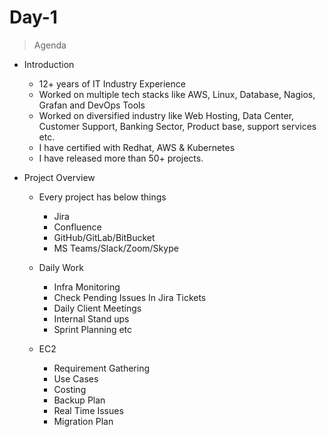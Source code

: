 # Day-1
> Agenda
 - Introduction
    - 12+ years of IT Industry Experience
    - Worked on multiple tech stacks like AWS, Linux, Database, Nagios, Grafan and DevOps Tools
    - Worked on diversified industry like Web Hosting, Data Center, Customer Support, Banking Sector, Product  base, support services etc.
    - I have certified with Redhat, AWS & Kubernetes
    - I have released more than 50+ projects. 

 - Project Overview
    - Every project has below things
        - Jira 
        - Confluence
        - GitHub/GitLab/BitBucket
        - MS Teams/Slack/Zoom/Skype
    - Daily Work
        - Infra Monitoring
        - Check Pending Issues In Jira Tickets
        - Daily Client Meetings
        - Internal Stand ups
        - Sprint Planning etc

    - EC2
        - Requirement Gathering
        - Use Cases
        - Costing 
        - Backup Plan
        - Real Time Issues
        - Migration Plan
